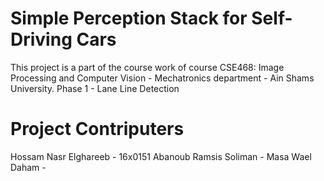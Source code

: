 # Simple Perception Stack for Self-Driving Cars
This project is a part of the course work of course CSE468: Image Processing and Computer Vision - Mechatronics department - Ain Shams University.
Phase 1 - Lane Line Detection

# Project Contriputers
Hossam Nasr Elghareeb - 16x0151
Abanoub Ramsis Soliman - 
Masa Wael Daham - 
